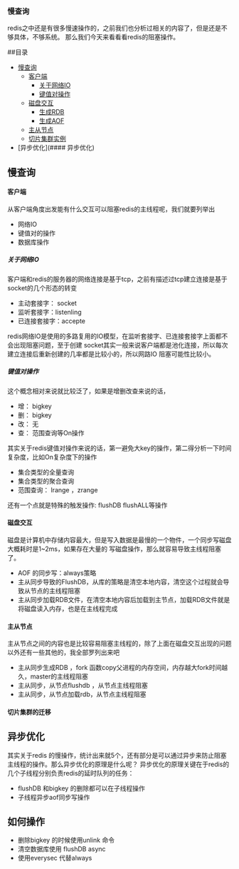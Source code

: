 ### 慢查询
redis之中还是有很多慢速操作的，之前我们也分析过相关的内容了，但是还是不够具体，不够系统。
那么我们今天来看看看redis的阻塞操作。

##目录
- [慢查询](###慢查询)
    - [客户端](###客户端)
        - [关于网络IO](#####关于网络IO)
        - [键值对操作](#####键值对操作)
    - [磁盘交互](###磁盘交互)
        - [生成RDB](###生成RDB)
        - [生成AOF](###生成AOF)
    - [主从节点](###主从节点)
    - [切片集群实例](###前片集群的迁移)
- [异步优化](#### 异步优化)

## 慢查询

#### 客户端
从客户端角度出发能有什么交互可以阻塞redis的主线程呢，我们就要列举出
- 网络IO
- 键值对的操作
- 数据库操作

##### 关于网络IO
客户端和redis的服务器的网络连接是基于tcp，之前有描述过tcp建立连接是基于socket的几个形态的转变
- 主动套接字： socket
- 监听套接字：listenling
- 已连接套接字：accepte 

redis网络IO是使用的多路复用的IO模型，在监听套接字、已连接套接字上面都不会出现阻塞问题，至于创建
socket其实一般来说客户端都是池化连接，所以每次建立连接后重新创建的几率都是比较小的，所以网路IO
阻塞可能性比较小。

##### 键值对操作
这个概念相对来说就比较泛了，如果是增删改查来说的话，
- 增： bigkey 
- 删： bigkey
- 改： 无
- 查： 范围查询等On操作

其实关于redis键值对操作来说的话，第一避免大key的操作，第二得分析一下时间复杂度，比如On复杂度下的操作
- 集合类型的全量查询
- 集合类型的聚合查询
- 范围查询： lrange ，zrange

还有一个点就是特殊的触发操作: flushDB flushALL等操作

#### 磁盘交互
磁盘是计算机中存储内容最大，但是写入数据是最慢的一个物件，一个同步写磁盘大概耗时是1~2ms，如果存在大量的
写磁盘操作，那么就容易导致主线程阻塞了。

- AOF 的同步写：always策略
- 主从同步导致的FlushDB，从库的策略是清空本地内容，清空这个过程就会导致从节点的主线程阻塞
- 主从同步加载RDB文件，在清空本地内容后加载到主节点，加载RDB文件就是将磁盘读入内存，也是在主线程完成

#### 主从节点

主从节点之间的内容也是比较容易阻塞主线程的，除了上面在磁盘交互出现的问题以外还有一些其他的，我全部罗列出来吧
- 主从同步生成RDB ，fork 函数copy父进程的内存空间，内存越大fork时间越久，master的主线程阻塞
- 主从同步，从节点flushdb ，从节点主线程阻塞
- 主从同步，从节点加载rdb，从节点主线程阻塞


#### 切片集群的迁移


## 异步优化
其实关于redis 的慢操作，统计出来就5个，还有部分是可以通过异步来防止阻塞主线程的操作。那么异步优化的原理是什么呢？
异步优化的原理关键在于redis的几个子线程分别负责redis的延时队列的任务：

- flushDB 和bigkey 的删除都可以在子线程操作
- 子线程异步aof同步写操作

## 如何操作
- 删除bigkey 的时候使用unlink 命令
- 清空数据库使用 flushDB async
- 使用everysec 代替always



